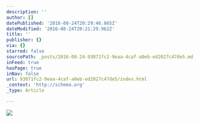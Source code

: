 ```yaml
---
description: ''
author: []
datePublished: '2016-08-24T20:29:46.865Z'
dateModified: '2016-08-24T20:21:29.962Z'
title: ''
publisher: {}
via: {}
starred: false
sourcePath: _posts/2016-08-24-93071fc2-9eaa-4caf-a0eb-ed2027c47de5.md
inFeed: true
hasPage: true
inNav: false
url: 93071fc2-9eaa-4caf-a0eb-ed2027c47de5/index.html
_context: 'http://schema.org'
_type: Article

---
```

![](https://the-grid-user-content.s3-us-west-2.amazonaws.com/e57c27f5-1bba-4c9e-b79b-eeb978525861.jpg)
